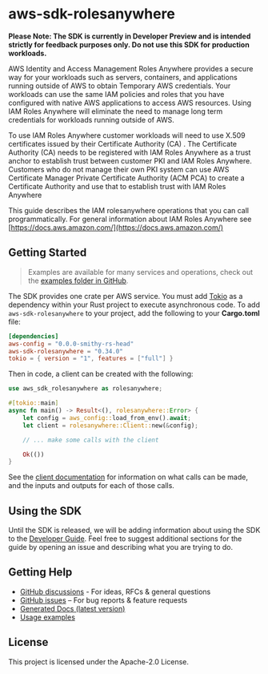 # aws-sdk-rolesanywhere

**Please Note: The SDK is currently in Developer Preview and is intended strictly for
feedback purposes only. Do not use this SDK for production workloads.**

AWS Identity and Access Management Roles Anywhere provides a secure way for your workloads such as servers, containers, and applications running outside of AWS to obtain Temporary AWS credentials. Your workloads can use the same IAM policies and roles that you have configured with native AWS applications to access AWS resources. Using IAM Roles Anywhere will eliminate the need to manage long term credentials for workloads running outside of AWS.

To use IAM Roles Anywhere customer workloads will need to use X.509 certificates issued by their Certificate Authority (CA) . The Certificate Authority (CA) needs to be registered with IAM Roles Anywhere as a trust anchor to establish trust between customer PKI and IAM Roles Anywhere. Customers who do not manage their own PKI system can use AWS Certificate Manager Private Certificate Authority (ACM PCA) to create a Certificate Authority and use that to establish trust with IAM Roles Anywhere

This guide describes the IAM rolesanywhere operations that you can call programmatically. For general information about IAM Roles Anywhere see [https://docs.aws.amazon.com/](https://docs.aws.amazon.com/)

## Getting Started

> Examples are available for many services and operations, check out the
> [examples folder in GitHub](https://github.com/awslabs/aws-sdk-rust/tree/main/examples).

The SDK provides one crate per AWS service. You must add [Tokio](https://crates.io/crates/tokio)
as a dependency within your Rust project to execute asynchronous code. To add `aws-sdk-rolesanywhere` to
your project, add the following to your **Cargo.toml** file:

```toml
[dependencies]
aws-config = "0.0.0-smithy-rs-head"
aws-sdk-rolesanywhere = "0.34.0"
tokio = { version = "1", features = ["full"] }
```

Then in code, a client can be created with the following:

```rust
use aws_sdk_rolesanywhere as rolesanywhere;

#[tokio::main]
async fn main() -> Result<(), rolesanywhere::Error> {
    let config = aws_config::load_from_env().await;
    let client = rolesanywhere::Client::new(&config);

    // ... make some calls with the client

    Ok(())
}
```

See the [client documentation](https://docs.rs/aws-sdk-rolesanywhere/latest/aws_sdk_rolesanywhere/client/struct.Client.html)
for information on what calls can be made, and the inputs and outputs for each of those calls.

## Using the SDK

Until the SDK is released, we will be adding information about using the SDK to the
[Developer Guide](https://docs.aws.amazon.com/sdk-for-rust/latest/dg/welcome.html). Feel free to suggest
additional sections for the guide by opening an issue and describing what you are trying to do.

## Getting Help

* [GitHub discussions](https://github.com/awslabs/aws-sdk-rust/discussions) - For ideas, RFCs & general questions
* [GitHub issues](https://github.com/awslabs/aws-sdk-rust/issues/new/choose) – For bug reports & feature requests
* [Generated Docs (latest version)](https://awslabs.github.io/aws-sdk-rust/)
* [Usage examples](https://github.com/awslabs/aws-sdk-rust/tree/main/examples)

## License

This project is licensed under the Apache-2.0 License.

